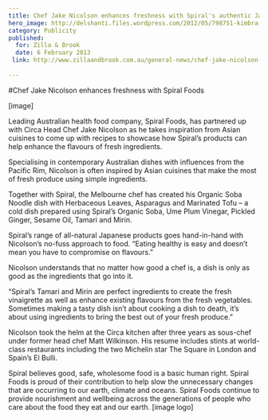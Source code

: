 ```yaml
---
title: Chef Jake Nicolson enhances freshness with Spiral's authentic Japanese ingredients
hero_image: http://delshanti.files.wordpress.com/2012/05/798751-kimbra.jpg?w=620
category: Publicity
published:
  for: Zilla & Brook
  date: 6 February 2013
 link: http://www.zillaandbrook.com.au/general-news/chef-jake-nicolson-enhances-freshness-with-spiral%E2%80%99s-authentic-japanese-ingredients/
 
---
```


#Chef Jake Nicolson enhances freshness with Spiral Foods

[image]

Leading Australian health food company, Spiral Foods, has partnered up with Circa Head Chef Jake Nicolson as he takes inspiration from Asian cuisines to come up with recipes to showcase how Spiral’s products can help enhance the flavours of fresh ingredients.

Specialising in contemporary Australian dishes with influences from the Pacific Rim, Nicolson is often inspired by Asian cuisines that make the most of fresh produce using simple ingredients.

Together with Spiral, the Melbourne chef has created his Organic Soba Noodle dish with Herbaceous Leaves, Asparagus and Marinated Tofu – a cold dish prepared using Spiral’s Organic Soba, Ume Plum Vinegar, Pickled Ginger, Sesame Oil, Tamari and Mirin.

Spiral’s range of all-natural Japanese products goes hand-in-hand with Nicolson’s no-fuss approach to food. “Eating healthy is easy and doesn’t mean you have to compromise on flavours.”

Nicolson understands that no matter how good a chef is, a dish is only as good as the ingredients that go into it.

“Spiral’s Tamari and Mirin are perfect ingredients to create the fresh vinaigrette as well as enhance existing flavours from the fresh vegetables. Sometimes making a tasty dish isn’t about cooking a dish to death, it’s about using ingredients to bring the best out of your fresh produce.”

Nicolson took the helm at the Circa kitchen after three years as sous-chef under former head chef Matt Wilkinson. His resume includes stints at world-class restaurants including the two Michelin star The Square in London and Spain’s El Bulli.

Spiral believes good, safe, wholesome food is a basic human right. Spiral Foods is proud of their contribution to help slow the unnecessary changes that are occurring to our earth, climate and oceans. Spiral Foods continue to provide nourishment and wellbeing across the generations of people who care about the food they eat and our earth.
[image logo]